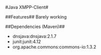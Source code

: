 #Java XMPP-Client#

##Features##
Barely working

##Dependencies (Maven)##
* dnsjava:dnsjava:2.1.7
* junit:junit:4.12
* org.apache.commons:commons-io:1.3.2